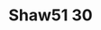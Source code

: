 <a name="material" />

# Shaw51 30
<script type="application/ld+json">
  {
    "@context": "https://schema.org/",
    "@type": "ChemicalSubstance",
    "http://purl.org/dc/terms/conformsTo":
      {
        "@type": "CreativeWork",
        "@id": "https://bioschemas.org/profiles/ChemicalSubstance/0.4-RELEASE/"
      },
    "@id": "https://egonw.github.io/nanowiki/nanowiki60.html#material",
    "name": "Shaw51 30",
    "sameAs: "http://127.0.0.1/mediawiki/index.php/Special:URIResolver/Shaw51_30"
  }
</script>

